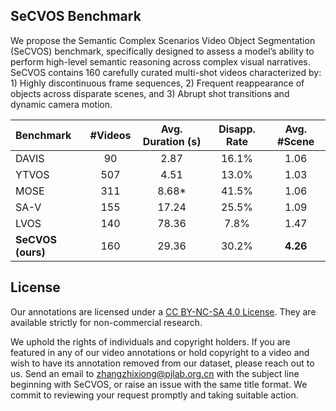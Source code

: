 ## SeCVOS Benchmark

We propose the Semantic Complex Scenarios Video Object Segmentation (SeCVOS) benchmark, specifically designed to assess a model’s ability to perform high-level semantic reasoning across complex visual narratives. SeCVOS contains 160 carefully curated multi-shot videos characterized by: 1) Highly discontinuous frame sequences, 2) Frequent reappearance of objects across disparate scenes, and 3) Abrupt shot transitions and dynamic camera motion.

| Benchmark | #Videos | Avg. Duration (s) | Disapp. Rate | Avg. #Scene |
| :------------------------------ | :------: | :---------------: | :----------: | :-----------: |
| DAVIS | 90 | 2.87 | 16.1% | 1.06 |
| YTVOS | 507 | 4.51 | 13.0% | 1.03 |
| MOSE | 311 | 8.68* | 41.5% | 1.06 |
| SA-V | 155 | 17.24 | 25.5% | 1.09 |
| LVOS | 140 | 78.36 | 7.8% | 1.47 |
| **SeCVOS (ours)** | 160 | 29.36 | 30.2% | **4.26** |

## License
Our annotations are licensed under a [CC BY-NC-SA 4.0 License](https://creativecommons.org/licenses/by-nc-sa/4.0/). They are available strictly for non-commercial research.

We uphold the rights of individuals and copyright holders. If you are featured in any of our video annotations or hold copyright to a video and wish to have its annotation removed from our dataset, please reach out to us. Send an email to zhangzhixiong@pjlab.org.cn with the subject line beginning with SeCVOS, or raise an issue with the same title format. We commit to reviewing your request promptly and taking suitable action.
